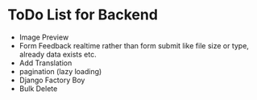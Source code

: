 # ToDo List for Backend

* Image Preview
* Form Feedback realtime rather than form submit like file size or type, already data exists etc.
* Add Translation
* pagination (lazy loading)
* Django Factory Boy
* Bulk Delete

